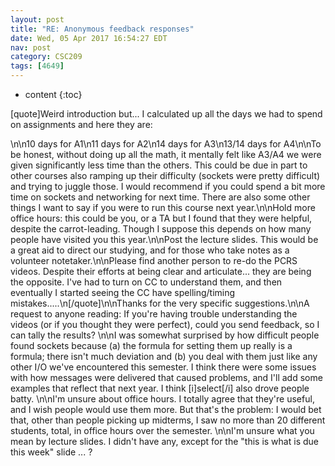 ```yaml
---
layout: post
title: "RE: Anonymous feedback responses"
date: Wed, 05 Apr 2017 16:54:27 EDT
nav: post
category: CSC209
tags: [4649]
---
```


* content
{:toc}

[quote]Weird introduction but... I calculated up all the days we had to spend on assignments and here they are:
<!-- more -->
<p>\n\n10 days for A1\n11 days for A2\n14 days for A3\n13/14 days for A4\n\nTo be honest, without doing up all the math, it mentally felt like A3/A4 we were given significantly less time than the others. This could be due in part to other courses also ramping up their difficulty (sockets were pretty difficult) and trying to juggle those. I would recommend if you could spend a bit more time on sockets and networking for next time. There are also some other things I want to say if you were to run this course next year.\n\nHold more office hours: this could be you, or a TA but I found that they were helpful, despite the carrot-leading. Though I suppose this depends on how many people have visited you this year.\n\nPost the lecture slides. This would be a great aid to direct our studying, and for those who take notes as a volunteer notetaker.\n\nPlease find another person to re-do the PCRS videos. Despite their efforts at being clear and articulate... they are being the opposite. I've had to turn on CC to understand them, and then eventually I started seeing the CC have spelling/timing mistakes.....\n[/quote]\n\nThanks for the very specific suggestions.\n\nA request to anyone reading: If you're having trouble understanding the videos (or if you thought they were perfect), could you send feedback, so I can tally the results?  \n\nI was somewhat surprised by how difficult people found sockets because (a) the formula for setting them up really is a formula; there isn't much deviation and (b) you deal with them just like any other I/O we've encountered this semester. I think there were some issues with how messages were delivered that caused problems, and I'll add some examples that reflect that next year. I think [i]select[/i] also drove people batty.  \n\nI'm unsure about office hours. I totally agree that they're useful, and I wish people would use them more.  But that's the problem: I would bet that, other than people picking up midterms, I saw no more than 20 different students, total, in office hours over the semester. \n\nI'm unsure what you mean by lecture slides. I didn't have any, except for the "this is what is due this week" slide ... ?</p>
